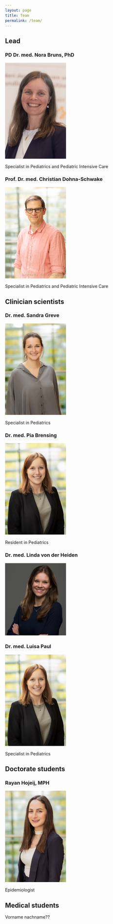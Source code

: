 ```yaml
---
layout: page
title: Team
permalink: /team/
---
```


## Lead
### PD Dr. med. Nora Bruns, PhD
<img src="../assets/img/nora.jpg" alt="Nora" width="200">

Specialist in Pediatrics and Pediatric Intensive Care


### Prof. Dr. med. Christian Dohna-Schwake
<img src="../assets/img/christian.jpg" alt="Christian" width="200">

Specialist in Pediatrics and Pediatric Intensive Care


## Clinician scientists
### Dr. med. Sandra Greve
<img src="../assets/img/sandra.jpg" alt="Sandra" width="200">

Specialist in Pediatrics


### Dr. med. Pia Brensing
<img src="../assets/img/pia.jpg" alt="Pia" width="200">

Resident in Pediatrics


### Dr. med. Linda von der Heiden
<img src="../assets/img/linda.jpg" alt="Linda" width="200">


### Dr. med. Luisa Paul
<img src="../assets/img/pia.jpg" alt="Pia" width="200">

Specialist in Pediatrics


## Doctorate students
### Rayan Hojeij, MPH
<img src="../assets/img/rayan.jpg" alt="Rayan" width="200">

Epidemiologist


## Medical students
Vorname nachname??




